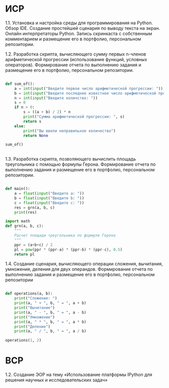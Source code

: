 # ИСР

1.1. Установка и настройка среды для программирования на Python. Обзор
IDE. Создание простейшей сценария по выводу текста на экран. Онлайн интерпретаторы Python. Запись скринкаста с собственным комментарием и
размещение его в портфолио, персональном репозитории.

1.2. Разработка скрипта, вычисляющего сумму первых n-членов
арифметической прогрессии (использование функций, условных операторов).
Формирование отчета по выполнению задания и размещение его в
портфолио, персональном репозитории.

```py

def sum_of():
    a = int(input("Введите первое число арифметической прогрессии: "))
    b = int(input("Введите последнее известное число арифметической прогрессии: "))
    n = int(input("Введите количство: "))
    s = 0
    if n > 0:
        s = ((a + b) / 2) * n
        print("Сумма арифметической прогрессии: ", s)
        return s
    else:
        print("Вы ввели неправильное количество")
        return None

sum_of()
    

```

1.3. Разработка скрипта, позволяющего вычислить площадь треугольника с
помощью формулы Герона. Формирование отчета по выполнению задания и
размещение его в портфолио, персональном репозитории.



```py

def main():
    a = float(input("Введите а: "))
    b = float(input("Введите b: "))
    c = float(input("Введите с: "))
    res = grn(a, b, c)
    print(res)

import math
def grn(a, b, c):
    """
    Расчет площади треугольника по формуле Герона
    """
    ppr = (a+b+c) / 2
    pl = pow(ppr * (ppr-a) * (ppr-b) * (ppr-c), 0.5)
    return pl

```

1.4. Создание сценария, вычисляющего операции сложения, вычитания,
умножения, деления для двух операндов. Формирование отчета по
выполнению задания и размещение его в портфолио, персональном
репозитории

```py

def operations(a, b):
    print("Сложение: ")
    print(a, " + ", b, " = ", a + b)
    print("Вычитание")
    print(a, " - ", b, " = ", a - b)
    print("Умножение")
    print(a, " * ", b, " = ", a * b)
    print("Деление")
    print(a, " / ", b, " = ", a / b)

operations(1, 2)

```

# ВСР

1.2. Создание ЭОР на тему «Использование платформы IPython для решения
научных и исследовательских задач»
